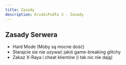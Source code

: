 ```yaml
---
title: Zasady
description: KrzakiPudło 3 - Zasady
---
```


## Zasady Serwera
- Hard Mode (Moby są mocne dość)
- Starajcie sie nie uzywać jakiś game-breaking glitchy
- Zakaz X-Raya i cheat klientów (i tak nic nie dają)
